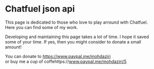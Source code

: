 # Chatfuel json api 

This page is dedicated to those who love to play arround with Chatfuel.
Here you can find some of my work.

Developing and maintaining this page takes a lot of time.
I hope it saved some of your time. If yes, then you might consider to donate a small amount!

You can donate to https://www.paypal.me/mohdaziri <br>
or buy me a cup of coffehttps://www.paypal.me/mohdaziri/5
